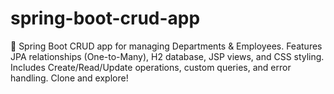# spring-boot-crud-app
🚀 Spring Boot CRUD app for managing Departments &amp; Employees. Features JPA relationships (One-to-Many), H2 database, JSP views, and CSS styling. Includes Create/Read/Update operations, custom queries, and error handling. Clone and explore!  
